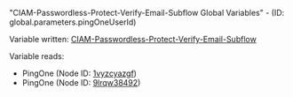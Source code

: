 "CIAM-Passwordless-Protect-Verify-Email-Subflow Global Variables" - (ID: global.parameters.pingOneUserId)

Variable written:
[CIAM-Passwordless-Protect-Verify-Email-Subflow](../index.md#Variables)

Variable reads:
* PingOne (Node ID: [1vyzcyazgf](../nodes/1vyzcyazgf.md))
* PingOne (Node ID: [9lrqw38492](../nodes/9lrqw38492.md))

